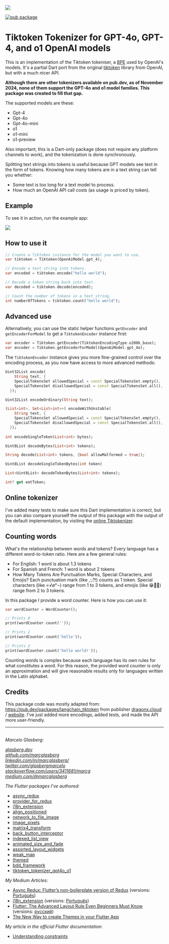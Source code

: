 [![](./example/SponsoredByMyTextAi.png)](https://mytext.ai)

[![pub package](https://img.shields.io/pub/v/tiktoken_tokenizer_gpt4o_o1.svg)](https://pub.dev/packages/tiktoken_tokenizer_gpt4o_o1)

# Tiktoken Tokenizer for GPT-4o, GPT-4, and o1 OpenAI models

This is an implementation of the Tiktoken tokeniser,
a [BPE](https://en.wikipedia.org/wiki/Byte_pair_encoding) used by OpenAI's models.
It's a partial Dart port from the original [tiktoken](https://github.com/openai/tiktoken)
library from OpenAI, but with a much nicer API.

**Although there are other tokenizers available on pub.dev, as of November 2024,
none of them support the GPT-4o and o1 model families. This package was created to fill
that gap.**

The supported models are these:

* Gpt-4
* Gpt-4o
* Gpt-4o-mini
* o1
* o1-mini
* o1-preview

Also important, this is a Dart-only package (does not require any platform channels to
work), and the tokenization is done synchronously.

Splitting text strings into tokens is useful because GPT models see text in the form
of tokens. Knowing how many tokens are in a text string can tell you whether:

- Some text is too long for a text model to process.
- How much an OpenAI API call costs (as usage is priced by token).

## Example

To see it in action, run the example app: 

![](./example/TiktokenExample.png)

## How to use it

```dart
// Create a Tiktoken instance for the model you want to use.
var tiktoken = Tiktoken(OpenAiModel.gpt_4);

// Encode a text string into tokens.
var encoded = tiktoken.encode("hello world");

// Decode a token string back into text.
var decoded = tiktoken.decode(encoded);

// Count the number of tokens in a text string.
int numberOfTokens = tiktoken.count("hello world");
```

## Advanced use

Alternatively, you can use the static helper functions `getEncoder`
and `getEncoderForModel` to get a `TiktokenEncoder` instance first:

```dart
var encoder = Tiktoken.getEncoder(TiktokenEncodingType.o200k_base);
var encoder = Tiktoken.getEncoderForModel(OpenAiModel.gpt_4o);
```

The `TiktokenEncoder` instance gives you more fine-grained control over the encoding
process, as you now have access to more advanced methods:

```dart
Uint32List encode(
    String text, {
    SpecialTokensSet allowedSpecial = const SpecialTokensSet.empty(),
    SpecialTokensSet disallowedSpecial = const SpecialTokensSet.all(),
  });

Uint32List encodeOrdinary(String text);

(List<int>, Set<List<int>>) encodeWithUnstable(
    String text, {
    SpecialTokensSet allowedSpecial = const SpecialTokensSet.empty(),
    SpecialTokensSet disallowedSpecial = const SpecialTokensSet.all(),
  });
  
int encodeSingleToken(List<int> bytes);

Uint8List decodeBytes(List<int> tokens); 

String decode(List<int> tokens, {bool allowMalformed = true}); 

Uint8List decodeSingleTokenBytes(int token)

List<Uint8List> decodeTokenBytes(List<int> tokens);

int? get eotToken;
```

## Online tokenizer

I've added many tests to make sure this Dart implementation is correct,
but you can also compare yourself the output of this package with the output of the
default implementation, by visiting
the [online Tiktokenizer](https://tiktokenizer.vercel.app/?model=gpt-4o).

## Counting words

What's the relationship between words and tokens?
Every language has a different word-to-token ratio. Here are a few general rules:

* For English: 1 word is about 1.3 tokens
* For Spanish and French: 1 word is about 2 tokens
* How Many Tokens Are Punctuation Marks, Special Characters, and Emojis?
  Each punctuation mark (like ,:;?!) counts as 1 token. Special characters (like ∝√∅°¬)
  range from 1 to 3 tokens, and emojis (like 😁🙂🤩) range from 2 to 3 tokens.

In this package I provide a word counter. Here is how you can use it:

```dart
var wordCounter = WordCounter();

// Prints 0
print(wordCounter.count(''));

// Prints 1
print(wordCounter.count('hello'));

// Prints 2
print(wordCounter.count('hello world!'));
```

Counting words is complex because each language has its own rules for what constitutes a
word. For this reason, the provided word counter is only an approximation and will
give reasonable results only for languages written in the Latin alphabet.

## Credits

This package code was mostly adapted from: https://pub.dev/packages/langchain_tiktoken
from publisher [dragonx.cloud](https://pub.dev/publishers/dragonx.cloud/packages)
/ [website](https://dragonx.cloud/). I've just added more encodings, added tests,
and made the API more user-friendly.

***

<br>_Marcelo Glasberg:_<br>

<a href="https://glasberg.dev">_glasberg.dev_</a>
<br>
<a href="https://github.com/marcglasberg">_github.com/marcglasberg_</a>
<br>
<a href="https://www.linkedin.com/in/marcglasberg/">_linkedin.com/in/marcglasberg/_</a>
<br>
<a href="https://twitter.com/glasbergmarcelo">_twitter.com/glasbergmarcelo_</a>
<br>
<a href="https://stackoverflow.com/users/3411681/marcg">
_stackoverflow.com/users/3411681/marcg_</a>
<br>
<a href="https://medium.com/@marcglasberg">_medium.com/@marcglasberg_</a>
<br>

*The Flutter packages I've authored:*

* <a href="https://pub.dev/packages/async_redux">async_redux</a>
* <a href="https://pub.dev/packages/provider_for_redux">provider_for_redux</a>
* <a href="https://pub.dev/packages/i18n_extension">i18n_extension</a>
* <a href="https://pub.dev/packages/align_positioned">align_positioned</a>
* <a href="https://pub.dev/packages/network_to_file_image">network_to_file_image</a>
* <a href="https://pub.dev/packages/image_pixels">image_pixels</a>
* <a href="https://pub.dev/packages/matrix4_transform">matrix4_transform</a>
* <a href="https://pub.dev/packages/back_button_interceptor">back_button_interceptor</a>
* <a href="https://pub.dev/packages/indexed_list_view">indexed_list_view</a>
* <a href="https://pub.dev/packages/animated_size_and_fade">animated_size_and_fade</a>
* <a href="https://pub.dev/packages/assorted_layout_widgets">assorted_layout_widgets</a>
* <a href="https://pub.dev/packages/weak_map">weak_map</a>
* <a href="https://pub.dev/packages/themed">themed</a>
* <a href="https://pub.dev/packages/bdd_framework">bdd_framework</a>
* <a href="https://pub.dev/packages/tiktoken_tokenizer_gpt4o_o1">
  tiktoken_tokenizer_gpt4o_o1</a>

*My Medium Articles:*

* <a href="https://medium.com/flutter-community/https-medium-com-marcglasberg-async-redux-33ac5e27d5f6">
  Async Redux: Flutter’s non-boilerplate version of Redux</a> 
  (versions: <a href="https://medium.com/flutterando/async-redux-pt-brasil-e783ceb13c43">
  Português</a>)
* <a href="https://medium.com/flutter-community/i18n-extension-flutter-b966f4c65df9">
  i18n_extension</a> 
  (versions: <a href="https://medium.com/flutterando/qual-a-forma-f%C3%A1cil-de-traduzir-seu-app-flutter-para-outros-idiomas-ab5178cf0336">
  Português</a>)
* <a href="https://medium.com/flutter-community/flutter-the-advanced-layout-rule-even-beginners-must-know-edc9516d1a2">
  Flutter: The Advanced Layout Rule Even Beginners Must Know</a> 
  (versions: <a href="https://habr.com/ru/post/500210/">русский</a>)
* <a href="https://medium.com/flutter-community/the-new-way-to-create-themes-in-your-flutter-app-7fdfc4f3df5f">
  The New Way to create Themes in your Flutter App</a> 

*My article in the official Flutter documentation*:

* <a href="https://flutter.dev/docs/development/ui/layout/constraints">Understanding
  constraints</a>
